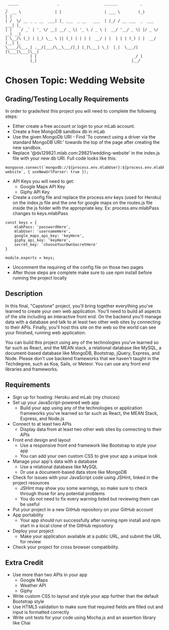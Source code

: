 ```
 _____                 _                    ______          _           _   
/  __ \               | |                   | ___ \        (_)         | |  
| /  \/ __ _ _ __  ___| |_ ___  _ __   ___  | |_/ / __ ___  _  ___  ___| |_
| |    / _` | '_ \/ __| __/ _ \| '_ \ / _ \ |  __/ '__/ _ \| |/ _ \/ __| __|
| \__/\ (_| | |_) \__ \ || (_) | | | |  __/ | |  | | | (_) | |  __/ (__| |_
\____/\__,_| .__/|___/\__\___/|_| |_|\___| \_|  |_|  \___/| |\___|\___|\__|
           | |                                           _/ |              
           |_|                                          |__/               
```


# Chosen Topic: Wedding Website

## Grading/Testing Locally Requirements


In order to grade/test this project you will need to complete the following steps:
- Either create a free account or login to your mLab account.
- Create a free MongoDB sandbox db in mLab
- Use the given MongoDb URI - Find 'To connect using a driver via the standard MongoDB URI:' towards the top of the page after creating the new sandbox.
- Replace '@ds129821.mlab.com:29821/wedding-website' in the index.js file with your new db URI. Full code looks like this:
```
mongoose.connect(`mongodb://${process.env.mlabUser}:${process.env.mlabPass}@ds129821.mlab.com:29821/wedding-website`, { useNewUrlParser: true });
```
- API Keys you will need to get:
  - Google Maps API Key
  - Giphy API Key
- Create a config file and replace the process.env keys (used for Heroku) on the index.js file and the one for google maps on the routes.js file inside the js folder with the appropriate key. Ex: process.env.mlabPass changes to keys.mlabPass
```
const keys = {
    mlabPass: 'passwordHere',
    mlabUser: 'usernameHere',
    google_maps_api_key: 'keyHere',
    giphy_api_key: 'keyHere',
    secret_key: 'chooseYourOwnSecretHere'
}

module.exports = keys;
```
- Uncomment the requiring of the config file on those two pages
- After those steps are complete make sure to use npm install before running the project locally


## Description


In this final, "Capstone" project, you'll bring together everything you've learned to create your own web application. You'll need to build all aspects of the site including an interactive front end. On the backend you'll manage data with a database and talk to at least two other web sites by connecting to their APIs. Finally, you'll host this site on the web so the world can see your finished, running web application.

You can build this project using any of the technologies you've learned so far such as React, and the MEAN stack, a relational database like MySQL, a document-based database like MongoDB, Bootstrap, jQuery, Express, and Node. Please don't use backend frameworks that we haven't taught in the Techdegree, such as Koa, Sails, or Meteor. You can use any front end libraries and frameworks.


## Requirements


- Sign up for hosting: Heroku and mLab (my choices)
- Set up your JavaScript-powered web app
  - Build your app using any of the technologies or application frameworks you've learned so far such as React, the MEAN Stack, Express, and Node.js
- Connect to at least two APIs
  - Display data from at least two other web sites by connecting to their APIs
- Front end design and layout
  - Use a responsive front end framework like Bootstrap to style your app
  - You can add your own custom CSS to give your app a unique look
- Manage your app's data with a database
  - Use a relational database like MySQL
  - Or use a document-based data store like MongoDB
- Check for issues with your JavaScript code using JSHint, linked in the project resources
  - JSHint may show you some warnings, so make sure to check through those for any potential problems
  - You do not need to fix every warning listed but reviewing them can be useful
- Put your project in a new GitHub repository on your GitHub account
- App portability
  - Your app should run successfully after running npm install and npm start in a local clone of the GitHub repository
- Deploy your project
  - Make your application available at a public URL, and submit the URL for review
- Check your project for cross browser compatibility.


## Extra Credit


- Use more than two APIs in your app
  - Google Maps
  - Weather API
  - Giphy
- Write custom CSS to layout and style your app further than the default Bootstrap style
- Use HTML5 validation to make sure that required fields are filled out and input is formatted correctly
- Write unit tests for your code using Mocha.js and an assertion library like Chai
